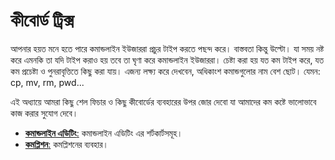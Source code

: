 # কীবোর্ড ট্রিক্স #

আপনার হয়ত মনে হতে পারে কমান্ডলাইন ইউজাররা প্রচুর টাইপ করতে পছন্দ করে। বাস্তবতা কিন্তু উল্টো। যা সময় নষ্ট করে এমনকি তা যদি টাইপ করাও হয় তবে তা ঘৃণা করে কমান্ডলাইন ইউজাররা। চেষ্টা করা হয় যত কম টাইপ করে, যত কম প্রচেষ্টা ও পুনরাবৃত্তিতে কিছু করা যায়। এজন্য লক্ষ্য করে দেখবেন, অধিকাংশ কমান্ডগুলোর নাম বেশ ছোট। যেমন: cp, mv, rm, pwd...

এই অধ্যায়ে আমরা কিছু শেল ফিচার ও কিছু কীবোর্ডের ব্যবহারের উপর জোর দেবো যা আমাদের কম কষ্টে ভালোভাবে কাজ করার সুযোগ দেবে।

*  [**কমান্ডলাইন এডিটিং**:](1.5.1.commandlineediting.md) কমান্ডলাইন এডিটিং এর শর্টকার্টসমূহ।
*  [**কমপ্লিশন**:](1.5.2.completion.md) কমপ্লিশনের ব্যবহার।
